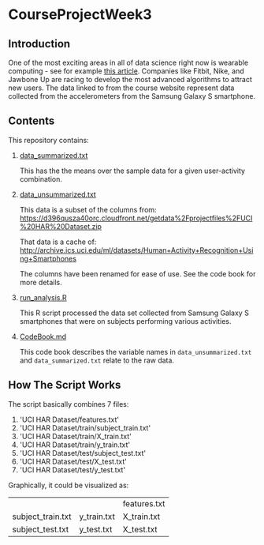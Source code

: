 # CourseProjectWeek3

## Introduction

One of the most exciting areas in all of data science right now is
wearable computing - see for example [this article](http://www.insideactivitytracking.com/data-science-activity-tracking-and-the-battle-for-the-worlds-top-sports-brand/). Companies like
Fitbit, Nike, and Jawbone Up are racing to develop the most advanced
algorithms to attract new users. The data linked to from the course
website represent data collected from the accelerometers from the
Samsung Galaxy S smartphone.


## Contents

This repository contains:

1. [data_summarized.txt](/data_summarized.txt/)

    This has the the means over the sample data for a given user-activity
    combination.

2. [data_unsummarized.txt](/data_unsummarized.txt/)

    This data is a subset of the columns from: https://d396qusza40orc.cloudfront.net/getdata%2Fprojectfiles%2FUCI%20HAR%20Dataset.zip

    That data is a cache of: http://archive.ics.uci.edu/ml/datasets/Human+Activity+Recognition+Using+Smartphones

    The columns have been renamed for ease of use.  See the code book for
    more details.

2. [run_analysis.R](/run_analysis.R/)

    This R script processed the data set collected from Samsung Galaxy S
    smartphones that were on subjects performing various activities.

3. [CodeBook.md](/CodeBook.md/)

    This code book describes the variable names in `data_unsummarized.txt`
    and `data_summarized.txt` relate to the raw data.


## How The Script Works

The script basically combines 7 files:

1. 'UCI HAR Dataset/features.txt'
1. 'UCI HAR Dataset/train/subject_train.txt'
1. 'UCI HAR Dataset/train/X_train.txt'
1. 'UCI HAR Dataset/train/y_train.txt'
1. 'UCI HAR Dataset/test/subject_test.txt'
1. 'UCI HAR Dataset/test/X_test.txt'
1. 'UCI HAR Dataset/test/y_test.txt'

Graphically, it could be visualized as:

<table>
  <tr>
    <td></td>
    <td></td>
    <td>features.txt</td>
  </tr>
  <tr>
    <td>subject_train.txt</td>
    <td>y_train.txt</td>
    <td>X_train.txt</td>
  </tr>
  <tr>
    <td>subject_test.txt</td>
    <td>y_test.txt</td>
    <td>X_test.txt</td>
  </tr>
</table>

